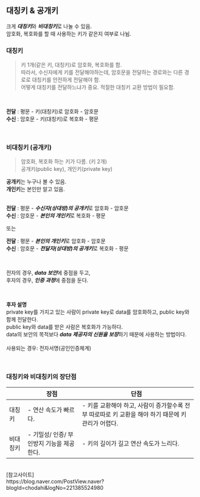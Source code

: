 ## 대칭키 & 공개키

크게 ***대칭키***와 ***비대칭키***로 나눌 수 있음. <br/>
암호화, 복호화를 할 때 사용하는 키가 같은지 여부로 나뉨. 


### 대칭키

> 키 1개(같은 키, 대칭키)로 암호화, 복호화를 함. <br/>
> 따라서, 수신자에게 키를 전달해야하는데, 암호문을 전달하는 경로와는 다른 경로로 대칭키를 안전하게 전달해야 함. <br/>
> 어떻게 대칭키를 전달하느냐가 중요. 적절한 대칭키 교환 방법이 필요함.

<br/>

**전달** : 평문 - 키(대칭키)로 암호화 - 암호문 <br/>
**수신** : 암호문 - 키(대칭키)로 복호화 - 평문

<br/>

### 비대칭키 (공개키)

> 암호화, 복호화 하는 키가 다름. (키 2개) <br/>
> 공개키(public key), 개인키(private key) <br/>

**공개키**는 누구나 볼 수 있음. <br/>
**개인키**는 본인만 알고 있음. <br/>
<br/>
 
**전달** : 평문 - ***수신자(상대방)의 공개키***로 암호화 - 암호문 <br/>
**수신** : 암호문 - ***본인의 개인키***로 복호화 - 평문 <br/>

또는

**전달** : 평문 - ***본인의 개인키***로 암호화 - 암호문 <br/>
**수신** : 암호문 - ***전달자(상대방)의 공개키***로 복호화 - 평문 <br/>

<br/>

전자의 경우, ***data 보안***에 중점을 두고, <br/>
후자의 경우, ***인증 과정***에 중점을 둔다. 

<br/>

**후자 설명** <br/>
private key를 가지고 있는 사람이 private key로 data를 암호화하고, public key와 함께 전달한다. <br/>
public key와 data를 받은 사람은 복호화가 가능하다. <br/>
data의 보안의 목적보다 ***data 제공자의 신원을 보장***하기 때문에 사용하는 방법이다. <br/> 
<br/>
사용되는 경우: 전자서명(공인인증체계)  

<br/>

### 대칭키와 비대칭키의 장단점 

|  | 장점 | 단점 |
| ------------- | ------------- | ------------- |
| 대칭키 | - 연산 속도가 빠르다. | - 키를 교환해야 하고, 사람이 증가할수록 전부 따로따로 키 교환을 해야 하기 때문에 키 관리가 어렵다. |
| 비대칭키 | - 기밀성/ 인증/ 부인방지 기능을 제공한다. | - 키의 길이가 길고 연산 속도가 느리다. |

<br/>
[참고사이트] <br/>
https://blog.naver.com/PostView.naver?blogId=chodahi&logNo=221385524980
